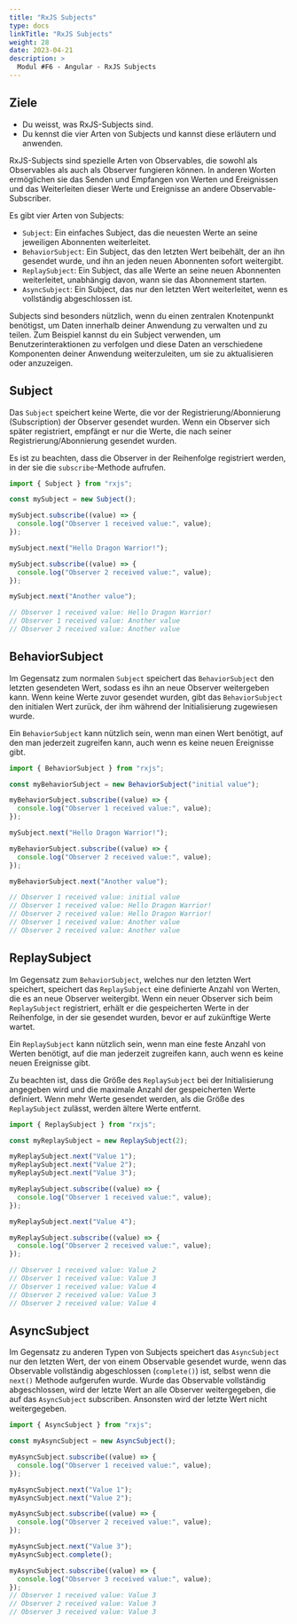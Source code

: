 ```yaml
---
title: "RxJS Subjects"
type: docs
linkTitle: "RxJS Subjects"
weight: 28
date: 2023-04-21
description: >
  Modul #F6 - Angular - RxJS Subjects
---
```


## Ziele

- Du weisst, was RxJS-Subjects sind.
- Du kennst die vier Arten von Subjects und kannst diese erläutern und anwenden.

RxJS-Subjects sind spezielle Arten von Observables, die sowohl als Observables als auch als Observer fungieren können. In anderen Worten ermöglichen sie das Senden und Empfangen von Werten und Ereignissen und das Weiterleiten dieser Werte und Ereignisse an andere Observable-Subscriber.

Es gibt vier Arten von Subjects:

- `Subject`: Ein einfaches Subject, das die neuesten Werte an seine jeweiligen Abonnenten weiterleitet.
- `BehaviorSubject`: Ein Subject, das den letzten Wert beibehält, der an ihn gesendet wurde, und ihn an jeden neuen Abonnenten sofort weitergibt.
- `ReplaySubject`: Ein Subject, das alle Werte an seine neuen Abonnenten weiterleitet, unabhängig davon, wann sie das Abonnement starten.
- `AsyncSubject`: Ein Subject, das nur den letzten Wert weiterleitet, wenn es vollständig abgeschlossen ist.

Subjects sind besonders nützlich, wenn du einen zentralen Knotenpunkt benötigst, um Daten innerhalb deiner Anwendung zu verwalten und zu teilen. Zum Beispiel kannst du ein Subject verwenden, um Benutzerinteraktionen zu verfolgen und diese Daten an verschiedene Komponenten deiner Anwendung weiterzuleiten, um sie zu aktualisieren oder anzuzeigen.

## Subject

Das `Subject` speichert keine Werte, die vor der Registrierung/Abonnierung (Subscription) der Observer gesendet wurden. Wenn ein Observer sich später registriert, empfängt er nur die Werte, die nach seiner Registrierung/Abonnierung gesendet wurden.

Es ist zu beachten, dass die Observer in der Reihenfolge registriert werden, in der sie die `subscribe`-Methode aufrufen.

```typescript
import { Subject } from "rxjs";

const mySubject = new Subject();

mySubject.subscribe((value) => {
  console.log("Observer 1 received value:", value);
});

mySubject.next("Hello Dragon Warrior!");

mySubject.subscribe((value) => {
  console.log("Observer 2 received value:", value);
});

mySubject.next("Another value");

// Observer 1 received value: Hello Dragon Warrior!
// Observer 1 received value: Another value
// Observer 2 received value: Another value
```

## BehaviorSubject

Im Gegensatz zum normalen `Subject` speichert das `BehaviorSubject` den letzten gesendeten Wert, sodass es ihn an neue Observer weitergeben kann. Wenn keine Werte zuvor gesendet wurden, gibt das `BehaviorSubject` den initialen Wert zurück, der ihm während der Initialisierung zugewiesen wurde.

Ein `BehaviorSubject` kann nützlich sein, wenn man einen Wert benötigt, auf den man jederzeit zugreifen kann, auch wenn es keine neuen Ereignisse gibt.

```typescript
import { BehaviorSubject } from "rxjs";

const myBehaviorSubject = new BehaviorSubject("initial value");

myBehaviorSubject.subscribe((value) => {
  console.log("Observer 1 received value:", value);
});

mySubject.next("Hello Dragon Warrior!");

myBehaviorSubject.subscribe((value) => {
  console.log("Observer 2 received value:", value);
});

myBehaviorSubject.next("Another value");

// Observer 1 received value: initial value
// Observer 1 received value: Hello Dragon Warrior!
// Observer 2 received value: Hello Dragon Warrior!
// Observer 1 received value: Another value
// Observer 2 received value: Another value
```

## ReplaySubject

Im Gegensatz zum `BehaviorSubject`, welches nur den letzten Wert speichert, speichert das `ReplaySubject` eine definierte Anzahl von Werten, die es an neue Observer weitergibt. Wenn ein neuer Observer sich beim `ReplaySubject` registriert, erhält er die gespeicherten Werte in der Reihenfolge, in der sie gesendet wurden, bevor er auf zukünftige Werte wartet.

Ein `ReplaySubject` kann nützlich sein, wenn man eine feste Anzahl von Werten benötigt, auf die man jederzeit zugreifen kann, auch wenn es keine neuen Ereignisse gibt.

Zu beachten ist, dass die Größe des `ReplaySubject` bei der Initialisierung angegeben wird und die maximale Anzahl der gespeicherten Werte definiert. Wenn mehr Werte gesendet werden, als die Größe des `ReplaySubject` zulässt, werden ältere Werte entfernt.

```typescript
import { ReplaySubject } from "rxjs";

const myReplaySubject = new ReplaySubject(2);

myReplaySubject.next("Value 1");
myReplaySubject.next("Value 2");
myReplaySubject.next("Value 3");

myReplaySubject.subscribe((value) => {
  console.log("Observer 1 received value:", value);
});

myReplaySubject.next("Value 4");

myReplaySubject.subscribe((value) => {
  console.log("Observer 2 received value:", value);
});

// Observer 1 received value: Value 2
// Observer 1 received value: Value 3
// Observer 1 received value: Value 4
// Observer 2 received value: Value 3
// Observer 2 received value: Value 4
```

## AsyncSubject

Im Gegensatz zu anderen Typen von Subjects speichert das `AsyncSubject` nur den letzten Wert, der von einem Observable gesendet wurde, wenn das Observable vollständig abgeschlossen (`complete()`) ist, selbst wenn die `next()` Methode aufgerufen wurde. Wurde das Observable vollständig abgeschlossen, wird der letzte Wert an alle Observer weitergegeben, die auf das `AsyncSubject` subscriben. Ansonsten wird der letzte Wert nicht weitergegeben.

```typescript
import { AsyncSubject } from "rxjs";

const myAsyncSubject = new AsyncSubject();

myAsyncSubject.subscribe((value) => {
  console.log("Observer 1 received value:", value);
});

myAsyncSubject.next("Value 1");
myAsyncSubject.next("Value 2");

myAsyncSubject.subscribe((value) => {
  console.log("Observer 2 received value:", value);
});

myAsyncSubject.next("Value 3");
myAsyncSubject.complete();

myAsyncSubject.subscribe((value) => {
  console.log("Observer 3 received value:", value);
});
// Observer 1 received value: Value 3
// Observer 2 received value: Value 3
// Observer 3 received value: Value 3
```
